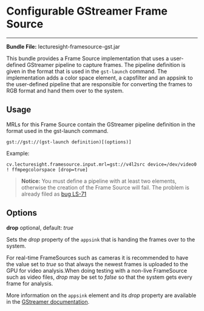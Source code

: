 
# Configurable GStreamer Frame Source
---

__Bundle File:__ lecturesight-framesource-gst.jar

This bundle provides a Frame Source implementation that uses a user-defined 
GStreamer pipeline to capture frames. The pipeline definition is given in the 
format that is used in the `gst-launch` command. The implementation adds a
color space element, a capsfilter and an appsink to the user-defined pipeline
that are responsible for converting the frames to RGB format and hand them
over to the system.

## Usage

MRLs for this Frame Source contain the GStreamer pipeline definition in the
format used in the gst-launch command. 

```
gst://gst://(gst-launch definition)[(options)] 
```

Example: 

```
cv.lecturesight.framesource.input.mrl=gst://v4l2src device=/dev/video0 ! ffmpegcolorspace [drop=true] 
```

> __Notice:__ You must define a pipeline with at least two elements, otherwise the creation of the Frame Source will fail.
> The problem is already filed as [bug LS-71](https://opencast.jira.com/browse/LS-71)

## Options

__drop__ optional, default: _true_

Sets the _drop_ property of the `appsink` that is handing the frames over to 
the system. 

For real-time FrameSources such as cameras it is recommended to 
have the value set to _true_ so that always the newest frames is uploaded to
the GPU for video analysis.When doing testing with a non-live FrameSource such 
as video files, _drop_ may be set to _false_ so that the system gets every frame 
for analysis.

More information on the `appsink` element and its _drop_ property are available
in the [GStreamer documentation](http://gstreamer.freedesktop.org/data/doc/gstreamer/head/gst-plugins-base-libs/html/gst-plugins-base-libs-appsink.html).
